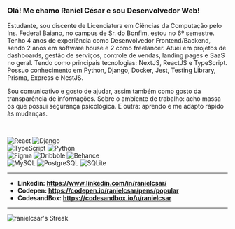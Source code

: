 ### Olá! Me chamo Raniel César e sou Desenvolvedor Web!
Estudante, sou discente de Licenciatura em Ciências da Computação pelo Ins. Federal Baiano, no campus de Sr. do Bonfim, estou no 6º semestre. Tenho 4 anos de experiência como Desenvolvedor Frontend/Backend, sendo 2 anos em software house e 2 como freelancer. Atuei em projetos de dashboards, gestão de serviços, controle de vendas, landing pages e SaaS no geral. Tendo como principais tecnologias: NextJS, ReactJS e TypeScript.
Possuo conhecimento em Python, Django, Docker, Jest, Testing Library, Prisma, Express e NestJS.

Sou comunicativo e gosto de ajudar, assim também como gosto da transparência de informações.
Sobre o ambiente de trabalho: acho massa os que possui segurança psicológica.
E outra: aprendo e me adapto rápido às mudanças.

<br>

![React](https://img.shields.io/badge/React-20232A?style=for-the-badge&logo=react&logoColor=61DAFB)
![Django](https://img.shields.io/badge/Django-092E20?style=for-the-badge&logo=django&logoColor=green) <br>
![TypeScript](https://img.shields.io/badge/TypeScript-007ACC?style=for-the-badge&logo=typescript&logoColor=white)
![Python](https://img.shields.io/badge/Python-FFD43B?style=for-the-badge&logo=python&logoColor=blue) <br>
![Figma](https://img.shields.io/badge/Figma-F24E1E?style=for-the-badge&logo=figma&logoColor=white)
![Dribbble](https://img.shields.io/badge/Dribbble-EA4C89?style=for-the-badge&logo=dribbble&logoColor=white)
![Behance](https://img.shields.io/badge/Behance-0054F7?style=for-the-badge&logo=behance&logoColor=white) <br>
![MySQL](https://img.shields.io/badge/MySQL-005C84?style=for-the-badge&logo=mysql&logoColor=white)
![PostgreSQL](https://img.shields.io/badge/PostgreSQL-316192?style=for-the-badge&logo=postgresql&logoColor=white)
![SQLite](https://img.shields.io/badge/Sqlite-003B57?style=for-the-badge&logo=sqlite&logoColor=white) <br>

---

<!-- - **Currículo: https://ranielcsar-organization.gitbook.io/curriculo/** -->
- **Linkedin: https://www.linkedin.com/in/ranielcsar/**
- **Codepen: https://codepen.io/ranielcsar/pens/popular**
- **CodesandBox: https://codesandbox.io/u/ranielcsar**

---

![ranielcsar's Streak](https://github-readme-streak-stats.herokuapp.com/?user=ranielcsar&theme=vue-dark&hide_border=true)
